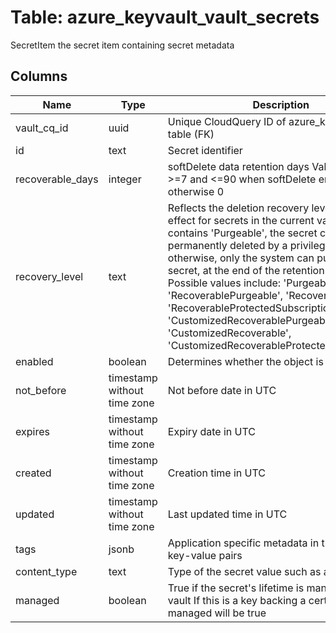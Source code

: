 
# Table: azure_keyvault_vault_secrets
SecretItem the secret item containing secret metadata
## Columns
| Name        | Type           | Description  |
| ------------- | ------------- | -----  |
|vault_cq_id|uuid|Unique CloudQuery ID of azure_keyvault_vaults table (FK)|
|id|text|Secret identifier|
|recoverable_days|integer|softDelete data retention days Value should be >=7 and <=90 when softDelete enabled, otherwise 0|
|recovery_level|text|Reflects the deletion recovery level currently in effect for secrets in the current vault If it contains 'Purgeable', the secret can be permanently deleted by a privileged user; otherwise, only the system can purge the secret, at the end of the retention interval Possible values include: 'Purgeable', 'RecoverablePurgeable', 'Recoverable', 'RecoverableProtectedSubscription', 'CustomizedRecoverablePurgeable', 'CustomizedRecoverable', 'CustomizedRecoverableProtectedSubscription'|
|enabled|boolean|Determines whether the object is enabled|
|not_before|timestamp without time zone|Not before date in UTC|
|expires|timestamp without time zone|Expiry date in UTC|
|created|timestamp without time zone|Creation time in UTC|
|updated|timestamp without time zone|Last updated time in UTC|
|tags|jsonb|Application specific metadata in the form of key-value pairs|
|content_type|text|Type of the secret value such as a password|
|managed|boolean|True if the secret's lifetime is managed by key vault If this is a key backing a certificate, then managed will be true|

